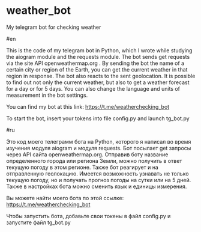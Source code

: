 # weather_bot
My telegram bot for checking weather


#en

This is the code of my telegram bot in Python, which I wrote while studying the aiogram module and the requests module. The bot sends get requests via the site API openweathermap.org . By sending the bot the name of a certain city or region of the Earth, you can get the current weather in that region in response. The bot also reacts to the sent geolocation. It is possible to find out not only the current weather, but also to get a weather forecast for a day or for 5 days. You can also change the language and units of measurement in the bot settings.

You can find my bot at this link: https://t.me/weatherchecking_bot

To start the bot, insert your tokens into file config.py and launch tg_bot.py


#ru

Это код моего телеграмм бота на Python, которого я написал во время изучения модуля aiogram и модуля requests. Бот посылает get запросы через API сайта openweathermap.org. Отправив боту название определенного города или региона Земли, можно получить в ответ текущую погоду в этом регионе. Также бот реагирует и на отправленную геолокацию. Имеется возможность узнавать не только текущую погоду, но и получать прогноз погоды на сутки или на 5 дней. Также в настройках бота можно сменить язык и единицы измерения.

Вы можете найти моего бота по этой ссылке: https://t.me/weatherchecking_bot

Чтобы запустить бота, добавьте свои токены в файл config.py и запустите файл tg_bot.py
